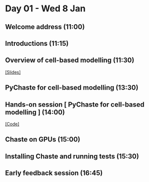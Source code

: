 # Day 01 - Wed 8 Jan

## Welcome address (11:00)

## Introductions (11:15)

## Overview of cell-based modelling (11:30)
[[Slides]](https://docs.google.com/presentation/d/1U4rSGuInuEOrriWYq2TKAFnIlvl-I2n_qPb6P6PR2-M/edit#slide=id.g24f6aa42514_0_76)

## PyChaste for cell-based modelling (13:30)

## Hands-on session [ PyChaste for cell-based modelling ] (14:00)
[[Code]](https://colab.research.google.com/drive/17idVQ1dwjF2pDVdwKCRKT15dfn3qXN0J?usp=sharing)

## Chaste on GPUs (15:00)

## Installing Chaste and running tests (15:30)

## Early feedback session (16:45)
